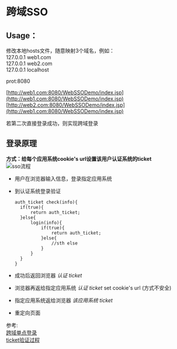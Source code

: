 # 跨域SSO
## Usage：
修改本地hosts文件，随意映射3个域名，例如：  
127.0.0.1 web1.com  
127.0.0.1 web2.com  
127.0.0.1 localhost  
  
prot:8080  
  
[http://web1.com:8080/WebSSODemo/index.jsp](http://web1.com:8080/WebSSODemo/index.jsp)  
[http://web2.com:8080/WebSSODemo/index.jsp](http://web1.com:8080/WebSSODemo/index.jsp)  
  
若第二次直接登录成功，则实现跨域登录  

## 登录原理
**方式：给每个应用系统cookie's url设置该用户认证系统的ticket**  
![sso流程](https://github.com/BreadKid/SSO/blob/master/pic/SSO.png?raw=true)  

* 用户在浏览器输入信息，登录指定应用系统
* 到认证系统登录验证  
  
      auth_ticket check(info){
		if(true){
			return auth_ticket;
		}else{
			login(info){
				if(true){
					return auth_ticket;
				}else{
					//sth else
				}
			}
		}
	  }

* 成功后返回浏览器 *认证 ticket*
* 浏览器再返给指定应用系统 *认证 ticket* set cookie's url (方式不安全)
* 指定应用系统返给浏览器 *该应用系统 ticket*
* 重定向页面





参考:  
[跨域单点登录](http://blog.csdn.net/ghsau/article/details/20545513)  [ticket验证过程](http://blog.csdn.net/ghsau/article/details/20466351)